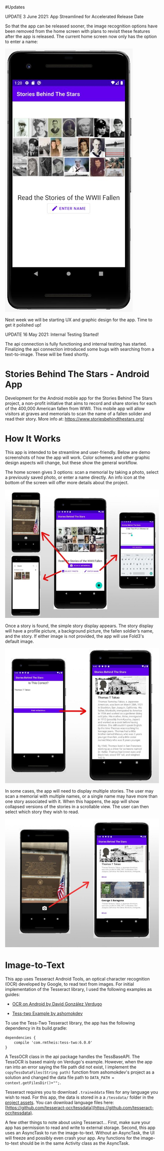 #Updates

UPDATE 3 June 2021: App Streamlined for Accelerated Release Date

So that the app can be released sooner, the image recognition options have been removed from the home screen with plans to revisit these features after the app is released. The current home screen now only has the option to enter a name:

![Streamlined Home Screen](screenshots_v1/StreamlinedHomeScreen.jpg)
 
Next week we will be starting UX and graphic design for the app. Time to get it polished up!


UPDATE 16 May 2021: Internal Testing Started!

The api connection is fully functioning and internal testing has started. Finalizing the api connection introduced some bugs with searching from a text-to-image. These will be fixed shortly.


# Stories Behind The Stars - Android App
Development for the Android mobile app for the Stories Behind The Stars project, a non-profit initiative that aims to record and share stories for each of the 400,000 American fallen from WWII. This mobile app will allow visitors at graves and memorials to scan the name of a fallen solider and read their story. More info at: https://www.storiesbehindthestars.org/


# How It Works

This app is intended to be streamline and user-friendly. Below are demo screenshots of how the app will work. Color schemes and other graphic design aspects will change, but these show the general workflow.

The home screen gives 3 options: scan a memorial by taking a photo, select a previously saved photo, or enter a name directly. An info icon at the bottom of the screen will offer more details about the project.

![Home Screen](screenshots_v1/HomescreenAndOptions.jpg)

Once a story is found, the simple story display appears. The story display will have a profile picture, a background picture, the fallen soldier’s  name, and the story. If either image is not provided, the app will use Fold3's default image. 

![Finding a Story](screenshots_v1/FindMemorial.jpg)

In some cases, the app will need to display multiple stories. The user may scan a memorial with multiple names, or a single name may have more than one story associated with it. When this happens, the app will show collapsed versions of the stories in a scrollable view. The user can then select which story they wish to read.

![If There Are Multiple Stories](screenshots_v1/MultipleStories.jpg)


# Image-to-Text

This app uses Tesseract Android Tools, an optical character recognition (OCR) developed by Google, to read text from images. For initial implementation of the Tesseract library, I used the following examples as guides:

- [OCR on Android by David González Verdugo](https://solidgeargroup.com/en/ocr-on-android/)

- [Tess-two Example by ashomokdev](https://github.com/ashomokdev/Tess-two_example)


To use the Tess-Two Tesseract library, the app has the following dependency in its build.gradle:

```
dependencies {
    compile 'com.rmtheis:tess-two:6.0.0'
}
```

A TessOCR class in the api package handles the TessBaseAPI. The TessOCR is based mainly on Verdugo's example. However, when the app ran into an error saying the file path did not exist, I implement the `copyTessDataFiles(String path)` function from ashomokdev's project as a solution and changed the data file path to `DATA_PATH = context.getFilesDir()+"";`.

Tesseract requires you to download `.traineddata` files for any language you wish to read. For this app, the data is stored in a a `/tessdata/` folder in the [project assets](https://advancetechtutorial.blogspot.com/2015/01/assets-folder-in-android-studio.html). You can download language files here: [https://github.com/tesseract-ocr/tessdata](https://github.com/tesseract-ocr/tessdata).

A few other things to note about using Tesseract... First, make sure your app has permission to read and write to external storage. Second, this app uses an AsyncTask to run the image-to-text. Without an AsyncTask, the UI will freeze and possibly even crash your app. Any functions for the image-to-text should be in the same Activity class as the AsyncTask.


